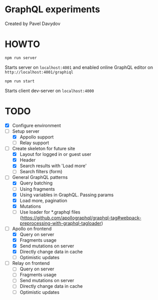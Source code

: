 # GraphQL experiments

Created by Pavel Davydov

# HOWTO

```
npm run server
```
Starts server on `localhost:4001` and enabled online GraphQL editor on `http://localhost:4001/graphiql`

```
npm run start
```
Starts client dev-server on `localhost:4000`

# TODO

- [x] Configure environment
- [ ] Setup server
  - [x] Appollo support
  - [ ] Relay support
- [ ] Create skeleton for future site
  - [x] Layout for logged in or guest user
  - [x] Header
  - [x] Search results with 'Load more'
  - [ ] Search filters (form)
- [ ] General GraphQL patterns
  - [x] Query batching
  - [ ] Using fragments
  - [x] Using variables in GraphQL. Passing params
  - [x] Load more, pagination
  - [x] Mutations
  - [ ] Use loader for *.graphql files (https://github.com/apollographql/graphql-tag#webpack-preprocessing-with-graphql-tagloader)
- [ ] Apollo on frontend
  - [x] Query on server
  - [x] Fragments usage
  - [x] Send mutations on server
  - [x] Directly change data in cache
  - [ ] Optimistic updates
- [ ] Relay on frontend
  - [ ] Query on server
  - [ ] Fragments usage
  - [ ] Send mutations on server
  - [ ] Directly change data in cache
  - [ ] Optimistic updates
